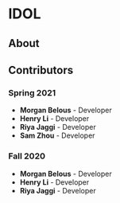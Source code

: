 # IDOL

## About

## Contributors

### Spring 2021

- **Morgan Belous** - Developer
- **Henry Li** - Developer
- **Riya Jaggi** - Developer
- **Sam Zhou** - Developer

### Fall 2020

- **Morgan Belous** - Developer
- **Henry Li** - Developer
- **Riya Jaggi** - Developer

